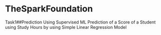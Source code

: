 # TheSparkFoundation
Task1##Prediction Using Supervised ML
Prediction of a Score of a Student using Study Hours by using Simple Linear Regression Model
